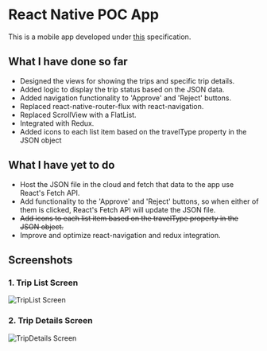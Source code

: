 # React Native POC App
This is a mobile app developed under [this](https://docs.google.com/document/d/1E0Y4EtSRlbWhMoG9Zn_a5HABDDpb6bmPBBdSIEX25FE/edit#heading=h.6soffpkr7f45) specification.

## What I have done so far
* Designed the views for showing the trips and specific trip details.
* Added logic to display the trip status based on the JSON data.
* Added navigation functionality to 'Approve' and 'Reject' buttons.
* Replaced react-native-router-flux with react-navigation.
* Replaced ScrollView with a FlatList.
* Integrated with Redux.
* Added icons to each list item based on the travelType property in the JSON object

## What I have yet to do
* Host the JSON file in the cloud and fetch that data to the app use React's Fetch API.
* Add functionality to the 'Approve' and 'Reject' buttons, so when either of them is clicked, React's Fetch API will update the JSON file.
* ~~Add icons to each list item based on the travelType property in the JSON object.~~
* Improve and optimize react-navigation and redux integration.

## Screenshots

### 1. Trip List Screen
![TripList Screen](https://lh5.googleusercontent.com/WH5I_Lj7PwNN5eJWj3xVsYWK12ORA-Gfnc-31FZTafqYQm5F5mTONDnF4e6ZKnXXBuZ__rL_kfybY4U=w1349-h642-rw)

### 2. Trip Details Screen
![TripDetails Screen](https://lh4.googleusercontent.com/WGL85AvL26eG2PyFe469xNMvhQ6-BccBvbNDvQ59rzPiBmSzMp6C-6vl_9AD39jzrElASi_5IKREse8=w1349-h642-rw)
